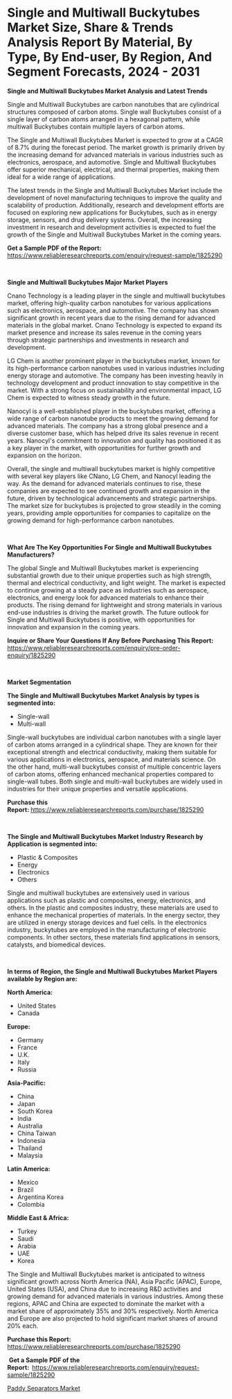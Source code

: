 <p><h1>Single and Multiwall Buckytubes Market Size, Share & Trends Analysis Report By Material, By Type, By End-user, By Region, And Segment Forecasts, 2024 - 2031</h1></p><p><strong>Single and Multiwall Buckytubes Market Analysis and Latest Trends</strong></p>
<p><p>Single and Multiwall Buckytubes are carbon nanotubes that are cylindrical structures composed of carbon atoms. Single wall Buckytubes consist of a single layer of carbon atoms arranged in a hexagonal pattern, while multiwall Buckytubes contain multiple layers of carbon atoms.</p><p>The Single and Multiwall Buckytubes Market is expected to grow at a CAGR of 8.7% during the forecast period. The market growth is primarily driven by the increasing demand for advanced materials in various industries such as electronics, aerospace, and automotive. Single and Multiwall Buckytubes offer superior mechanical, electrical, and thermal properties, making them ideal for a wide range of applications.</p><p>The latest trends in the Single and Multiwall Buckytubes Market include the development of novel manufacturing techniques to improve the quality and scalability of production. Additionally, research and development efforts are focused on exploring new applications for Buckytubes, such as in energy storage, sensors, and drug delivery systems. Overall, the increasing investment in research and development activities is expected to fuel the growth of the Single and Multiwall Buckytubes Market in the coming years.</p></p>
<p><strong>Get a Sample PDF of the Report:&nbsp;</strong> <a href="https://www.reliableresearchreports.com/enquiry/request-sample/1825290">https://www.reliableresearchreports.com/enquiry/request-sample/1825290</a></p>
<p>&nbsp;</p>
<p><strong>Single and Multiwall Buckytubes Major Market Players</strong></p>
<p><p>Cnano Technology is a leading player in the single and multiwall buckytubes market, offering high-quality carbon nanotubes for various applications such as electronics, aerospace, and automotive. The company has shown significant growth in recent years due to the rising demand for advanced materials in the global market. Cnano Technology is expected to expand its market presence and increase its sales revenue in the coming years through strategic partnerships and investments in research and development.</p><p>LG Chem is another prominent player in the buckytubes market, known for its high-performance carbon nanotubes used in various industries including energy storage and automotive. The company has been investing heavily in technology development and product innovation to stay competitive in the market. With a strong focus on sustainability and environmental impact, LG Chem is expected to witness steady growth in the future.</p><p>Nanocyl is a well-established player in the buckytubes market, offering a wide range of carbon nanotube products to meet the growing demand for advanced materials. The company has a strong global presence and a diverse customer base, which has helped drive its sales revenue in recent years. Nanocyl's commitment to innovation and quality has positioned it as a key player in the market, with opportunities for further growth and expansion on the horizon.</p><p>Overall, the single and multiwall buckytubes market is highly competitive with several key players like CNano, LG Chem, and Nanocyl leading the way. As the demand for advanced materials continues to rise, these companies are expected to see continued growth and expansion in the future, driven by technological advancements and strategic partnerships. The market size for buckytubes is projected to grow steadily in the coming years, providing ample opportunities for companies to capitalize on the growing demand for high-performance carbon nanotubes.</p></p>
<p>&nbsp;</p>
<p><strong>What Are The Key Opportunities For Single and Multiwall Buckytubes Manufacturers?</strong></p>
<p><p>The global Single and Multiwall Buckytubes market is experiencing substantial growth due to their unique properties such as high strength, thermal and electrical conductivity, and light weight. The market is expected to continue growing at a steady pace as industries such as aerospace, electronics, and energy look for advanced materials to enhance their products. The rising demand for lightweight and strong materials in various end-use industries is driving the market growth. The future outlook for Single and Multiwall Buckytubes is positive, with opportunities for innovation and expansion in the coming years.</p></p>
<p><strong>Inquire or Share Your Questions If Any Before Purchasing This Report:</strong> <a href="https://www.reliableresearchreports.com/enquiry/pre-order-enquiry/1825290">https://www.reliableresearchreports.com/enquiry/pre-order-enquiry/1825290</a></p>
<p>&nbsp;</p>
<p><strong>Market Segmentation</strong></p>
<p><strong>The Single and Multiwall Buckytubes Market Analysis by types is segmented into:</strong></p>
<p><ul><li>Single-wall</li><li>Multi-wall</li></ul></p>
<p><p>Single-wall buckytubes are individual carbon nanotubes with a single layer of carbon atoms arranged in a cylindrical shape. They are known for their exceptional strength and electrical conductivity, making them suitable for various applications in electronics, aerospace, and materials science. On the other hand, multi-wall buckytubes consist of multiple concentric layers of carbon atoms, offering enhanced mechanical properties compared to single-wall tubes. Both single and multi-wall buckytubes are widely used in industries for their unique properties and versatile applications.</p></p>
<p><strong>Purchase this Report:&nbsp;</strong><a href="https://www.reliableresearchreports.com/purchase/1825290">https://www.reliableresearchreports.com/purchase/1825290</a></p>
<p>&nbsp;</p>
<p><strong>The Single and Multiwall Buckytubes Market Industry Research by Application is segmented into:</strong></p>
<p><ul><li>Plastic & Composites</li><li>Energy</li><li>Electronics</li><li>Others</li></ul></p>
<p><p>Single and multiwall buckytubes are extensively used in various applications such as plastic and composites, energy, electronics, and others. In the plastic and composites industry, these materials are used to enhance the mechanical properties of materials. In the energy sector, they are utilized in energy storage devices and fuel cells. In the electronics industry, buckytubes are employed in the manufacturing of electronic components. In other sectors, these materials find applications in sensors, catalysts, and biomedical devices.</p></p>
<p>&nbsp;</p>
<p><strong>In terms of Region, the Single and Multiwall Buckytubes Market Players available by Region are:</strong></p>
<p>
    <p> <strong> North America: </strong>
        <ul>
            <li>United States</li>
            <li>Canada</li>
        </ul>
        </p> 
    <p> <strong> Europe: </strong>
        <ul>
            <li>Germany</li>
            <li>France</li>
            <li>U.K.</li>
            <li>Italy</li>
            <li>Russia</li>
        </ul>
        </p> 
    <p> <strong> Asia-Pacific: </strong>
        <ul>
            <li>China</li>
            <li>Japan</li>
            <li>South Korea</li>
            <li>India</li>
            <li>Australia</li>
            <li>China Taiwan</li>
            <li>Indonesia</li>
            <li>Thailand</li>
            <li>Malaysia</li>
        </ul>
        </p> 
    <p> <strong> Latin America: </strong>
        <ul>
            <li>Mexico</li>
            <li>Brazil</li>
            <li>Argentina Korea</li>
            <li>Colombia</li>
        </ul>
        </p> 
    <p> <strong> Middle East & Africa: </strong>
        <ul>
            <li>Turkey</li>
            <li>Saudi</li>
            <li>Arabia</li>
            <li>UAE</li>
            <li>Korea</li>
        </ul>
    </p>
    </p>
<p><p>The Single and Multiwall Buckytubes market is anticipated to witness significant growth across North America (NA), Asia Pacific (APAC), Europe, United States (USA), and China due to increasing R&D activities and growing demand for advanced materials in various industries. Among these regions, APAC and China are expected to dominate the market with a market share of approximately 35% and 30% respectively. North America and Europe are also projected to hold significant market shares of around 20% each.</p></p>
<p><strong>Purchase this Report: </strong><a href="https://www.reliableresearchreports.com/purchase/1825290">https://www.reliableresearchreports.com/purchase/1825290</a></p>
<p>&nbsp;<strong>Get a Sample PDF of the Report:&nbsp;&nbsp;</strong><a href="https://www.reliableresearchreports.com/enquiry/request-sample/1825290">https://www.reliableresearchreports.com/enquiry/request-sample/1825290</a></p>
<p><strong></strong></p>
<p><p><a href="https://crocus-run-b5a.notion.site/Paddy-Separators-Market-Dynamics-2024-2031-Also-about-Its-Market-Trends-Projections-and-Opportuni-f4954468a60c4a038ec0a44d0d828f15">Paddy Separators Market</a></p></p>